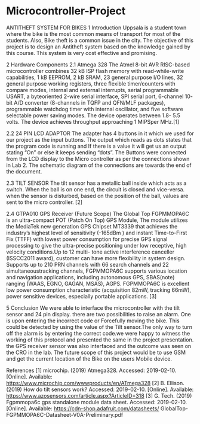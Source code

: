 # Microcontroller-Project
ANTITHEFT SYSTEM FOR BIKES
1 Introduction
Uppsala is a student town where the bike is the most common means of transport for most of the students. Also, Bike theft is a common issue in the city. The objective of this project is to design an Antitheft system based on the knowledge gained by this course. This system is very cost effective and promising.

2 Hardware Components
2.1 Atmega 328
The Atmel 8-bit AVR RISC-based microcontroller combines 32 kB ISP flash memory with read-while-write capabilities, 1 kB EEPROM, 2 kB SRAM, 23 general purpose I/O lines, 32 general purpose working registers, three flexible timer/counters with compare modes, internal and external interrupts, serial programmable USART, a byteoriented 2-wire serial interface, SPI serial port, 6-channel 10- bit A/D converter (8-channels in TQFP and QFN/MLF packages), programmable watchdog timer with internal oscillator, and five software selectable power saving modes. The device operates between 1.8- 5.5 volts. The device achieves throughput approaching 1 MIPSper MHz.[1]

2.2 24 PIN LCD ADAPTOR
The adapter has 4 buttons in it which we used for our project as the input buttons. The output which reads as dots states that the program code is running and If there is a value it will get us an output stating “On” or else it keeps sending “dots”. The Buttons were connected from the LCD display to the Micro controller as per the connections shown in Lab 2. The schematic diagram of the connections are towards the end of the document.

2.3 TILT SENSOR
The tilt sensor has a metallic ball inside which acts as a switch. When the ball is on one end, the circuit is closed and vice-versa. when the sensor is disturbed, based on the position of the ball, values are sent to the micro controller. [2]

2.4 GTPA010 GPS Receiver (Future Scope)
The Global Top FGPMMOPA6C is an ultra-compact POT (Patch On Top) GPS Module, The module utilizes the  MediaTek new generation GPS Chipset MT3339 that achieves the industry’s highest level of sensitivity (-165dBm ) and instant Time-to-First Fix (TTFF) with lowest power consumption for precise GPS signal processing to give the ultra-precise positioning under low receptive, high velocity conditions.Up to 12 multi- tone active  interference canceller (ISSCC2011 award), customer can have more flexibility in system design. Supports up to 210 PRN channels with 66 search channels and 22 simultaneoustracking channels, FGPMMOPA6C supports various location and navigation applications, including autonomous GPS, SBAS(note) ranging (WAAS, EGNO, GAGAN, MSAS), AGPS. FGPMMOPA6C is excellent low power consumption characteristic (acquisition 82mW, tracking 66mW), power sensitive devices, especially portable applications. [3]

5 Conclusion
We were able to interface the microcontroller with the tilt sensor and 24 pin display. there are two possibilities to raise an alarm. One is upon entering the incorrect code or Forcefully moving the bike. This could be detected by using the value of the Tilt sensor.The only way to turn off the alarm is by entering the correct code.we were happy to witness the working of this protocol and presented the same in the project presentation. the GPS receiver sensor was also interfaced and the outcome was seen on the CRO in the lab. The future scope of this project would be to use GSM and get the current location of the Bike on the users Mobile device.

References
[1] microchip. (2019) Atmega328. Accessed: 2019-02-10. [Online]. Available:
https://www.microchip.com/wwwproducts/en/ATmega328
[2] B. Ellison. (2019) How do tilt sensors work? Accessed: 2019-02-10. [Online].
Available: https://www.azosensors.com/article.aspx?ArticleID=318
[3] G. Tech. (2019) Fgpmmopa6c gps standalone module data sheet. Accessed:
2019-02-10. [Online]. Available: https://cdn-shop.adafruit.com/datasheets/
GlobalTop-FGPMMOPA6C-Datasheet-V0A-Preliminary.pdf

